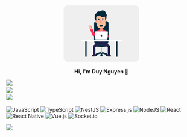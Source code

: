 
<p align="center">
  <img height="150px" src="./profile.gif" style="border-radius: 10px;" />
</p>
<p align="center"><b>Hi, I'm Duy Nguyen 👋</b></p>

![](https://github-readme-stats.vercel.app/api?username=duynguyentan&theme=radical&hide_border=false&include_all_commits=false&count_private=false)<br/>
![](https://github-readme-streak-stats.herokuapp.com/?user=duynguyentan&theme=radical&hide_border=false)<br/>
![](https://github-readme-stats.vercel.app/api/top-langs/?username=duynguyentan&theme=radical&hide_border=false&include_all_commits=false&count_private=false&layout=compact)

![JavaScript](https://img.shields.io/badge/javascript-%23323330.svg?style=for-the-badge&logo=javascript&logoColor=%23F7DF1E) ![TypeScript](https://img.shields.io/badge/typescript-%23007ACC.svg?style=for-the-badge&logo=typescript&logoColor=white) ![NestJS](https://img.shields.io/badge/nestjs-%23E0234E.svg?style=for-the-badge&logo=nestjs&logoColor=white) ![Express.js](https://img.shields.io/badge/express.js-%23404d59.svg?style=for-the-badge&logo=express&logoColor=%2361DAFB) ![NodeJS](https://img.shields.io/badge/node.js-6DA55F?style=for-the-badge&logo=node.js&logoColor=white) ![React](https://img.shields.io/badge/react-%2320232a.svg?style=for-the-badge&logo=react&logoColor=%2361DAFB) ![React Native](https://img.shields.io/badge/react_native-%2320232a.svg?style=for-the-badge&logo=react&logoColor=%2361DAFB) ![Vue.js](https://img.shields.io/badge/vuejs-%2335495e.svg?style=for-the-badge&logo=vuedotjs&logoColor=%234FC08D) ![Socket.io](https://img.shields.io/badge/Socket.io-black?style=for-the-badge&logo=socket.io&badgeColor=010101)

![](https://quotes-github-readme.vercel.app/api?type=horizontal&theme=radical)
